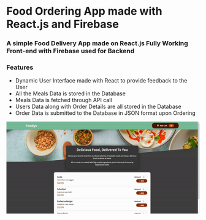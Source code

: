 <h1>Food Ordering App made with React.js and Firebase</h1>

<h3>A simple Food Delivery App made on React.js Fully Working Front-end with Firebase used for Backend</h3>
<h3>Features</h3>
<ul>
  <li>Dynamic User Interface made with React to provide feedback to the User</li>
  <li>All the Meals Data is stored in the Database</li>
  <li>Meals Data is fetched through API call</li>
  <li>Users Data along with Order Details are all stored in the Database</li>
  <li>Order Data is submitted to the Database in JSON format upon Ordering</li>


</ul>

![](https://github.com/rudeUltra/food/blob/master/public/food.gif)
